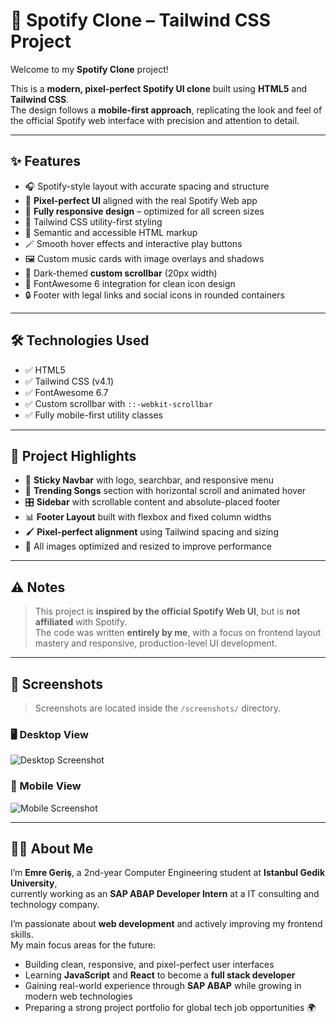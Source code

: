 # 🎵 Spotify Clone – Tailwind CSS Project

Welcome to my **Spotify Clone** project!

This is a **modern, pixel-perfect Spotify UI clone** built using **HTML5** and **Tailwind CSS**.  
The design follows a **mobile-first approach**, replicating the look and feel of the official Spotify web interface with precision and attention to detail.

---

## ✨ Features

- 🎧 Spotify-style layout with accurate spacing and structure
- 📐 **Pixel-perfect UI** aligned with the real Spotify Web app
- 📱 **Fully responsive design** – optimized for all screen sizes
- 🎨 Tailwind CSS utility-first styling
- 🧠 Semantic and accessible HTML markup
- 🪄 Smooth hover effects and interactive play buttons
- 🖼️ Custom music cards with image overlays and shadows
- 📜 Dark-themed **custom scrollbar** (20px width)
- 📎 FontAwesome 6 integration for clean icon design
- 🔒 Footer with legal links and social icons in rounded containers

---

## 🛠️ Technologies Used

- ✅ HTML5  
- ✅ Tailwind CSS (v4.1)  
- ✅ FontAwesome 6.7  
- ✅ Custom scrollbar with `::-webkit-scrollbar`  
- ✅ Fully mobile-first utility classes

---

## 📌 Project Highlights

- 🧭 **Sticky Navbar** with logo, searchbar, and responsive menu
- 🎵 **Trending Songs** section with horizontal scroll and animated hover
- 🎛️ **Sidebar** with scrollable content and absolute-placed footer
- 📊 **Footer Layout** built with flexbox and fixed column widths
- 🖌️ **Pixel-perfect alignment** using Tailwind spacing and sizing
- 📂 All images optimized and resized to improve performance

---

## ⚠️ Notes

> This project is **inspired by the official Spotify Web UI**, but is **not affiliated** with Spotify.  
> The code was written **entirely by me**, with a focus on frontend layout mastery and responsive, production-level UI development.

---

## 📸 Screenshots

> Screenshots are located inside the `/screenshots/` directory.

### 🖥️ Desktop View

![Desktop Screenshot](/screenshots/desktop.png)

### 📱 Mobile View

![Mobile Screenshot](/screenshots/mobile.png)

---

## 👨‍💻 About Me

I’m **Emre Geriş**, a 2nd-year Computer Engineering student at **Istanbul Gedik University**,  
currently working as an **SAP ABAP Developer Intern** at a IT consulting and technology company. 

I’m passionate about **web development** and actively improving my frontend skills.  
My main focus areas for the future:

- Building clean, responsive, and pixel-perfect user interfaces  
- Learning **JavaScript** and **React** to become a **full stack developer**  
- Gaining real-world experience through **SAP ABAP** while growing in modern web technologies  
- Preparing a strong project portfolio for global tech job opportunities 🌍

